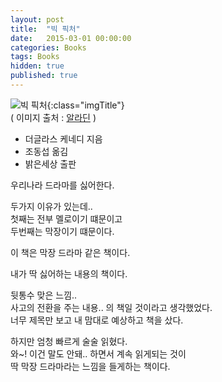 ```yaml
---
layout: post
title:  "빅 픽처"
date:   2015-03-01 00:00:00 
categories: Books
tags: Books
hidden: true
published: true
---
```


![빅 픽처](http://image.aladin.co.kr/product/714/36/cover/8984371025_1.jpg){:class="imgTitle"}  
( 이미지 출처 : [알라딘](http://www.aladin.co.kr/shop/wproduct.aspx?ItemId=7143629) )  

  * 더글라스 케네디 지음
  * 조동섭 옮김
  * 밝은세상 출판

우리나라 드라마를 싫어한다. 

두가지 이유가 있는데..  
첫째는 전부 멜로이기 떄문이고  
두번째는 막장이기 떄문이다.

이 책은 막장 드라마 같은 책이다.

<!--more-->

내가 딱 싫어하는 내용의 책이다.

뒷통수 맞은 느낌..  
사고의 전환을 주는 내용.. 의 책일 것이라고 생각했었다.  
너무 제목만 보고 내 맘대로 예상하고 책을 샀다.

하지만 엄청 빠르게 술술 읽혔다.   
와~! 이건 말도 안돼.. 하면서 계속 읽게되는 것이  
딱 막장 드라마라는 느낌을 들게하는 책이다.



